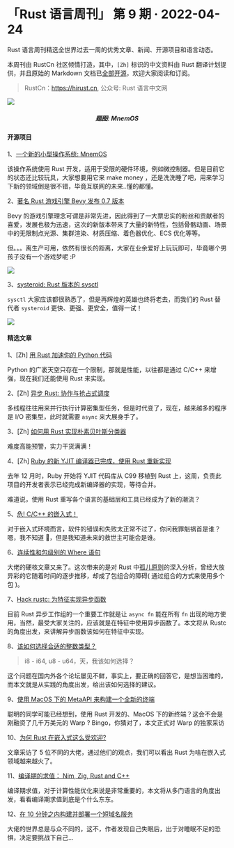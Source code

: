 # 「Rust 语言周刊」 第 9 期 · 2022-04-24

Rust 语言周刊精选全世界过去一周的优秀文章、新闻、开源项目和语言动态。

本周刊由 RustCn 社区倾情打造，其中，`[Zh]` 标识的中文资料由 Rust 翻译计划提供，并且原始的 Markdown 文档已[全部开源](https://github.com/rustlang-cn/rustt)，欢迎大家阅读和订阅。

> RustCn：https://hirust.cn, 公众号: Rust 语言中文网

<img src="https://pic3.zhimg.com/80/v2-ba5c1b119916224a45041b157f46f26c_1440w.jpeg">
<h5 align="center">题图: MnemOS</h5>

#### 开源项目

1、[一个新的小型操作系统: MnemOS](https://jamesmunns.com/blog/mnemos-initial-release/)

该操作系统使用 Rust 开发，适用于受限的硬件环境，例如微控制器。但是目前它的状态还比较玩具，大家想要用它来 make money ，还是洗洗睡了吧，用来学习下新的领域倒是很不错，毕竟互联网的未来..懂的都懂。

2、[著名 Rust 游戏引擎 Bevy 发布 0.7 版本](https://bevyengine.org/news/bevy-0-7/)

Bevy 的游戏引擎理念可谓是非常先进，因此得到了一大票忠实的粉丝和贡献者的喜爱，发展也极为迅速，这次的新版本带来了大量的新特性，包括骨骼动画、场景中的无限制点光源、集群渲染、材质压缩、着色器优化、ECS 优化等等。

但。。。离生产可用，依然有很长的距离，大家在业余爱好上玩玩即可，毕竟哪个男孩子没有一个游戏梦呢 :P

<img src="https://pica.zhimg.com/80/v2-c9a1040d81119cf412559774cb411e51_1440w.png" />

3、[systeroid: Rust 版本的 sysctl](https://systeroid.cli.rs)

`sysctl` 大家应该都很熟悉了，但是再辉煌的英雄也终将老去，而我们的 Rust 替代者 `systeroid` 更快、更强、更安全，值得一试！

<img src="https://pic2.zhimg.com/80/v2-95002dd3324691764cb727bedb34308d_1440w.gif" />

#### 精选文章

1、[Zh] [用 Rust 加速你的 Python 代码](https://github.com/rustlang-cn/Rustt/blob/main/Articles/%5B2022-04-13%5D%20从python调用rust-使用rust加速你的python代码.md)

Python 的广袤天空只存在一个限制，那就是性能，以往都是通过 C/C++ 来增强，现在我们还能使用 Rust 来实现。

2、[Zh] [异步 Rust: 协作与抢占式调度](https://github.com/rustlang-cn/Rustt/blob/main/Articles/%5B2022-04-12%5D%20异步%20Rust：协作与抢占式调度.md)

多线程往往用来并行执行计算密集型任务，但是时代变了，现在，越来越多的程序是 I/O 密集型，此时就需要 `async` 来大展身手了。

3、[Zh] [如何用 Rust 实现朴素贝叶斯分类器](https://zhuanlan.zhihu.com/p/501337745)

难度高能预警，实力干货满满！

4、[Zh] [Ruby 的新 YJIT 编译器已完成，使用 Rust 重新实现](https://zhuanlan.zhihu.com/p/502298810)

去年 12 月时，Ruby 开始将 YJIT 代码库从 C99 移植到 Rust 上，这周，负责此项目的开发者表示已经完成新编译器的实现，等待合并。

难道说，使用 Rust 重写各个语言的基础层和工具已经成为了新的潮流？

5、[危! C/C++ 的嵌入式！](https://apollolabsblog.hashnode.dev/why-you-should-be-worried-about-the-future-of-cc-in-embedded-a-case-for-rust)

对于嵌入式环境而言，软件的错误和失败太正常不过了，你问我罪魁祸首是谁？嗯，我不知道 🤪，但是我知道未来的救世主可能会是谁。

6、[连续性和包级别的 Where 语句](https://smallcultfollowing.com/babysteps/blog/2022/04/17/coherence-and-crate-level-where-clauses/)

大佬的硬核文章又来了。这次带来的是对 Rust 中[孤儿原则](https://course.rs/basic/trait/trait.html#特征定义与实现的位置孤儿规则)的深入分析，曾经大放异彩的它随着时间的逐步推移，却成了包组合的障碍( 通过组合的方式来使用多个包 )。

7、[Hack rustc: 为特征实现异步函数](https://blog.theincredibleholk.org/blog/2022/04/18/how-async-functions-in-traits-could-work-in-rustc/)

目前 Rust 异步工作组的一个重要工作就是让 `async fn` 能在所有 `fn` 出现的地方使用，当然，最受大家关注的，应该就是在特征中使用异步函数了。本文将从 Rustc 的角度出发，来讲解异步函数该如何在特征中实现。

8、[该如何选择合适的整数类型？](https://www.thecodedmessage.com/posts/programming-integers/)

> i8 - i64, u8 - u64，天，我该如何选择？

这个问题在国内外各个论坛屡见不鲜，事实上，要正确的回答它，是想当困难的，而本文就是从实践的角度出发，给出该如何选择的建议。

9、[使用 MacOS 下的 MetaAPI 来构建一个全新的终端](https://console.dev/interviews/warp-zach-lloyd/)

聪明的同学可能已经想到，使用 Rust 开发的、MacOS 下的新终端？这会不会是刚融资了几千万美元的 Warp ? Bingo，你猜对了，本文正式对 Warp 的独家采访

10、[为何 Rust 在嵌入式这么受欢迎?](https://tweedegolf.nl/en/blog/70/we-asked-5-people-why-they-like-embedded-rust)

文章采访了 5 位不同的大佬，通过他们的观点，我们可以看出 Rust 为啥在嵌入式领域越来越火了。

11、[编译期的求值： Nim, Zig, Rust and C++](https://castillodel.github.io/compile-time-evaluation/)

编译期求值，对于计算性能优化来说是非常重要的，本文将从多门语言的角度出发，看看编译期求值到底是个什么东东。

12、[在 10 分钟之内构建并部署一个短域名服务](https://www.shuttle.rs/blog/2022/03/13/url-shortener)

大佬的世界总是与众不同的，这不，作者发现自己失眠后，出于对睡眠不足的恐惧，决定要挑战下自己...
